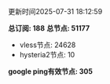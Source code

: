更新时间2025-07-31 18:12:59

**总订阅: 188**
**总节点: 51177**
- vless节点: 24628
- hysteria2节点: 10

**google ping有效节点: 305**
